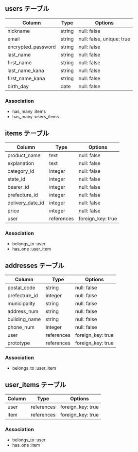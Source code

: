 ## users テーブル

| Column             | Type       | Options                   |
| -----------------  | ---------- | ------------------------- |
| nickname           | string     | null: false               |
| email              | string     | null: false, unique: true |
| encrypted_password | string     | null: false               |
| last_name          | string     | null: false               |
| first_name         | string     | null: false               |
| last_name_kana     | string     | null: false               |
| first_name_kana    | string     | null: false               |
| birth_day          | date       | null: false               |


### Association

- has_many :items
- has_many :users_items


## items テーブル

| Column           | Type       | Options           |
| ---------------- | ---------- | ----------------- |
| product_name     | text       | null: false       |
| explanation      | text       | null: false       |
| category_id      | integer    | null: false       |
| state_id         | integer    | null: false       |
| bearer_id        | integer    | null: false       |
| prefecture_id    | integer    | null: false       |
| delivery_date_id | integer    | null: false       |
| price            | integer    | null: false       |
| user             | references | foreign_key: true |

### Association

- belongs_to :user
- has_one :user_item


## addresses テーブル

| Column        | Type       | Options           |
| ------------- | ---------- | ----------------- |
| postal_code   | string     | null: false       |
| prefecture_id | integer    | null: false       |
| municipality  | string     | null: false       |
| address_num   | string     | null: false       |
| building_name | string     | null: false       |
| phone_num     | integer    | null: false       |
| user          | references | foreign_key: true |
| prototype     | references | foreign_key: true |

### Association

- belongs_to :user_item


## user_items テーブル

| Column        | Type       | Options           |
| ------------- | ---------- | ----------------- |
| user          | references | foreign_key: true |
| item          | references | foreign_key: true |

### Association

- belongs_to :user
- has_one :item
